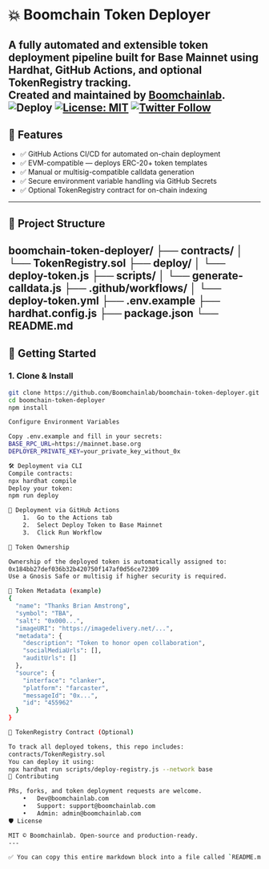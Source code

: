 # 💥 Boomchain Token Deployer

A fully automated and extensible token deployment pipeline built for **Base Mainnet** using **Hardhat**, **GitHub Actions**, and optional **TokenRegistry** tracking.  
Created and maintained by [Boomchainlab](https://boomchainlab.com).
![Deploy](https://github.com/Boomchainlab/boomchain-token-deployer/actions/workflows/deploy-token.yml/badge.svg)
[![License: MIT](https://img.shields.io/badge/License-MIT-yellow.svg)](LICENSE)
[![Twitter Follow](https://img.shields.io/twitter/follow/BoomchainLabs?style=social)](https://twitter.com/BoomchainLabs)
---

## 🧱 Features

- ✅ GitHub Actions CI/CD for automated on-chain deployment  
- ✅ EVM-compatible — deploys ERC-20+ token templates  
- ✅ Manual or multisig-compatible calldata generation  
- ✅ Secure environment variable handling via GitHub Secrets  
- ✅ Optional TokenRegistry contract for on-chain indexing  

---

## 📁 Project Structure
boomchain-token-deployer/
├── contracts/
│   └── TokenRegistry.sol
├── deploy/
│   └── deploy-token.js
├── scripts/
│   └── generate-calldata.js
├── .github/workflows/
│   └── deploy-token.yml
├── .env.example
├── hardhat.config.js
├── package.json
└── README.md
---

## 🚀 Getting Started

### 1. Clone & Install

```bash
git clone https://github.com/Boomchainlab/boomchain-token-deployer.git
cd boomchain-token-deployer
npm install

Configure Environment Variables

Copy .env.example and fill in your secrets:
BASE_RPC_URL=https://mainnet.base.org
DEPLOYER_PRIVATE_KEY=your_private_key_without_0x

🛠 Deployment via CLI
Compile contracts:
npx hardhat compile
Deploy your token:
npm run deploy

🧾 Deployment via GitHub Actions
	1.	Go to the Actions tab
	2.	Select Deploy Token to Base Mainnet
	3.	Click Run Workflow

🔐 Token Ownership

Ownership of the deployed token is automatically assigned to:
0x184bb27def036b32b420750f147af0d56ce72309
Use a Gnosis Safe or multisig if higher security is required.

🧠 Token Metadata (example)
{
  "name": "Thanks Brian Amstrong",
  "symbol": "TBA",
  "salt": "0x000...",
  "imageURI": "https://imagedelivery.net/...",
  "metadata": {
    "description": "Token to honor open collaboration",
    "socialMediaUrls": [],
    "auditUrls": []
  },
  "source": {
    "interface": "clanker",
    "platform": "farcaster",
    "messageId": "0x...",
    "id": "455962"
  }
}

🧬 TokenRegistry Contract (Optional)

To track all deployed tokens, this repo includes:
contracts/TokenRegistry.sol
You can deploy it using:
npx hardhat run scripts/deploy-registry.js --network base
🤝 Contributing

PRs, forks, and token deployment requests are welcome.
	•	Dev@boomchainlab.com
	•	Support: support@boomchainlab.com
	•	Admin: admin@boomchainlab.com
🛡 License

MIT © Boomchainlab. Open-source and production-ready.
---

✅ You can copy this entire markdown block into a file called `README.md` in your GitHub repo.
